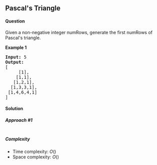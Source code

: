 ## Pascal's Triangle
#### Question
Given a non-negative integer numRows, generate the first numRows of Pascal's triangle.

**Example 1**
<pre>
<b>Input:</b> 5
<b>Output:</b> 
[
     [1],
    [1,1],
   [1,2,1],
  [1,3,3,1],
 [1,4,6,4,1]
]
</pre>

#### Solution
##### Approach #1

```java
```
##### Complexity

* Time complexity: $O()$
* Space complexity: $O()$